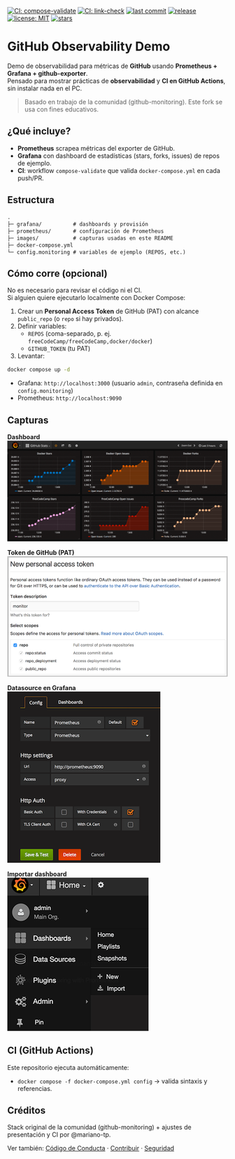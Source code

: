 [![CI: compose-validate](https://img.shields.io/github/actions/workflow/status/mariano-tp/github-observability-demo/compose-validate.yml?branch=main&label=compose-validate&style=flat-square)](https://github.com/mariano-tp/github-observability-demo/actions/workflows/compose-validate.yml)
[![CI: link-check](https://img.shields.io/github/actions/workflow/status/mariano-tp/github-observability-demo/link-check.yml?branch=main&label=link-check&style=flat-square)](https://github.com/mariano-tp/github-observability-demo/actions/workflows/link-check.yml)
[![last commit](https://img.shields.io/github/last-commit/mariano-tp/github-observability-demo?style=flat-square)](https://github.com/mariano-tp/github-observability-demo/commits/main)
[![release](https://img.shields.io/github/v/release/mariano-tp/github-observability-demo?display_name=tag&style=flat-square)](https://github.com/mariano-tp/github-observability-demo/releases)
[![license: MIT](https://img.shields.io/badge/license-MIT-green?style=flat-square)](./LICENSE)
[![stars](https://img.shields.io/github/stars/mariano-tp/github-observability-demo?style=flat-square)](https://github.com/mariano-tp/github-observability-demo/stargazers)



# GitHub Observability Demo

Demo de observabilidad para métricas de **GitHub** usando **Prometheus + Grafana + github-exporter**.  
Pensado para mostrar prácticas de **observabilidad** y **CI en GitHub Actions**, sin instalar nada en el PC.

> Basado en trabajo de la comunidad (github-monitoring). Este fork se usa con fines educativos.

## ¿Qué incluye?
- **Prometheus** scrapea métricas del exporter de GitHub.
- **Grafana** con dashboard de estadísticas (stars, forks, issues) de repos de ejemplo.
- **CI**: workflow `compose-validate` que valida `docker-compose.yml` en cada push/PR.

## Estructura
```
.
├─ grafana/          # dashboards y provisión
├─ prometheus/       # configuración de Prometheus
├─ images/           # capturas usadas en este README
├─ docker-compose.yml
└─ config.monitoring # variables de ejemplo (REPOS, etc.)
```

## Cómo corre (opcional)
No es necesario para revisar el código ni el CI.  
Si alguien quiere ejecutarlo localmente con Docker Compose:

1. Crear un **Personal Access Token** de GitHub (PAT) con alcance `public_repo` (o `repo` si hay privados).
2. Definir variables:
   - `REPOS` (coma-separado, p. ej. `freeCodeCamp/freeCodeCamp,docker/docker`)
   - `GITHUB_TOKEN` (tu PAT)
3. Levantar:
```bash
docker compose up -d
```

- Grafana: `http://localhost:3000` (usuario `admin`, contraseña definida en `config.monitoring`)  
- Prometheus: `http://localhost:9090`

## Capturas
**Dashboard**  
![Dashboard](images/dashboard.png)

**Token de GitHub (PAT)**  
![PAT](images/github_token.png)

**Datasource en Grafana**  
![Datasource](images/Grafana_Add_Data_Source.png)

**Importar dashboard**  
![Import](images/Import_Dashboard.png)

## CI (GitHub Actions)
Este repositorio ejecuta automáticamente:
- `docker compose -f docker-compose.yml config` → valida sintaxis y referencias.

## Créditos

Stack original de la comunidad (github-monitoring) + ajustes de presentación y CI por @mariano-tp.

Ver también: [Código de Conducta](./CODE_OF_CONDUCT.md) · [Contribuir](./CONTRIBUTING.md) · [Seguridad](./SECURITY.md)
